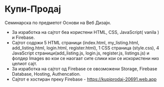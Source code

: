 # Купи-Продај
Семинарска по предметот Основи на Веб Дизајн.
- За изработка на сајтот беа користени HTML, CSS, JavaScript( vanila ) и Firebasе.
- Сајтот содржи 5 HTML страници (index.html, my_listing.html, add_listing.html, login.html, register.html), 1 CSS страницa (style.css), 4 JavaScript страници(add_listing.js, login.js, register.js, listings.js) и фолдер Images во кои се наогаат сите слики кои се искористени низ целиот сајт.
- За изработка на сајтот од Firebase се овозможени Storage, Firebase Database, Hosting, Authencation.
- Сајтот е хостиран преку Firebase  - https://kupiprodaj-20691.web.app
